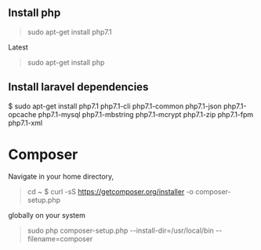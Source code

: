 ## Install php
> sudo apt-get install php7.1

Latest
> sudo apt-get install php

## Install laravel dependencies
$ sudo apt-get install php7.1 php7.1-cli php7.1-common php7.1-json php7.1-opcache php7.1-mysql php7.1-mbstring php7.1-mcrypt php7.1-zip php7.1-fpm php7.1-xml

# Composer
Navigate in your home directory,
> cd ~ $ curl -sS https://getcomposer.org/installer -o composer-setup.php

globally on your system
> sudo php composer-setup.php --install-dir=/usr/local/bin --filename=composer



